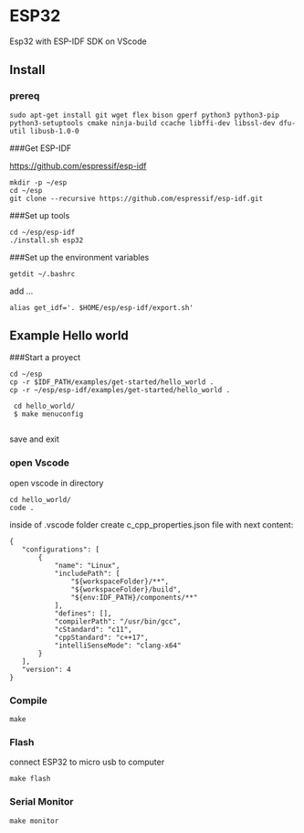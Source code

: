 # ESP32 
Esp32 with ESP-IDF SDK on VScode

## Install

### prereq
```
sudo apt-get install git wget flex bison gperf python3 python3-pip python3-setuptools cmake ninja-build ccache libffi-dev libssl-dev dfu-util libusb-1.0-0
```

###Get ESP-IDF

https://github.com/espressif/esp-idf

```
mkdir -p ~/esp
cd ~/esp
git clone --recursive https://github.com/espressif/esp-idf.git
```
###Set up tools
```
cd ~/esp/esp-idf
./install.sh esp32
```
###Set up the environment variables

 ```
 getdit ~/.bashrc
 ```
 
add ...
```
alias get_idf='. $HOME/esp/esp-idf/export.sh'
```

## Example Hello world

###Start a proyect
```
cd ~/esp
cp -r $IDF_PATH/examples/get-started/hello_world .
cp -r ~/esp/esp-idf/examples/get-started/hello_world .
```
```
 cd hello_world/
 $ make menuconfig
 
 ```
 
 save and exit
 
 ### open Vscode
 
open vscode in directory 

```
cd hello_world/
code .
```

inside of .vscode folder create c_cpp_properties.json file with next content:


 ```
 {
    "configurations": [
        {
            "name": "Linux",
            "includePath": [
                "${workspaceFolder}/**",
                "${workspaceFolder}/build",
                "${env:IDF_PATH}/components/**"
            ],
            "defines": [],
            "compilerPath": "/usr/bin/gcc",
            "cStandard": "c11",
            "cppStandard": "c++17",
            "intelliSenseMode": "clang-x64"
        }
    ],
    "version": 4
}
```

### Compile

```
make
```

### Flash
connect ESP32 to micro usb to computer

```
make flash
```

### Serial Monitor 
```
make monitor
```











